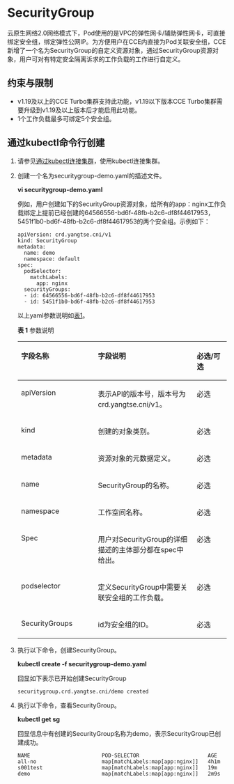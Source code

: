 # SecurityGroup<a name="cce_10_0288"></a>

云原生网络2.0网络模式下，Pod使用的是VPC的弹性网卡/辅助弹性网卡，可直接绑定安全组，绑定弹性公网IP。为方便用户在CCE内直接为Pod关联安全组，CCE新增了一个名为SecurityGroup的自定义资源对象，通过SecurityGroup资源对象，用户可对有特定安全隔离诉求的工作负载的工作进行自定义。

## 约束与限制<a name="section21791218165310"></a>

-   v1.19及以上的CCE Turbo集群支持此功能，v1.19以下版本CCE Turbo集群需要升级到v1.19及以上版本后才能启用此功能。
-   1个工作负载最多可绑定5个安全组。

## 通过kubectl命令行创建<a name="section16951511152313"></a>

1.  请参见[通过kubectl连接集群](通过kubectl连接集群.md)，使用kubectl连接集群。
2.  创建一个名为securitygroup-demo.yaml的描述文件。

    **vi securitygroup-demo.yaml**

    例如，用户创建如下的SecurityGroup资源对象，给所有的app：nginx工作负载绑定上提前已经创建的64566556-bd6f-48fb-b2c6-df8f44617953，5451f1b0-bd6f-48fb-b2c6-df8f44617953的两个安全组。示例如下：

    ```
    apiVersion: crd.yangtse.cni/v1
    kind: SecurityGroup
    metadata:
      name: demo
      namespace: default
    spec:
      podSelector:
        matchLabels:
          app: nginx    
      securityGroups:
      - id: 64566556-bd6f-48fb-b2c6-df8f44617953
      - id: 5451f1b0-bd6f-48fb-b2c6-df8f44617953
    ```

    以上yaml参数说明如[表1](#table132326831016)。

    **表 1**  参数说明

    <a name="table132326831016"></a>
    <table><thead align="left"><tr id="row523318817104"><th class="cellrowborder" valign="top" width="36.75%" id="mcps1.2.4.1.1"><p id="p162344817100"><a name="p162344817100"></a><a name="p162344817100"></a>字段名称</p>
    </th>
    <th class="cellrowborder" valign="top" width="47.25%" id="mcps1.2.4.1.2"><p id="p16234138161012"><a name="p16234138161012"></a><a name="p16234138161012"></a>字段说明</p>
    </th>
    <th class="cellrowborder" valign="top" width="16%" id="mcps1.2.4.1.3"><p id="p102881159151016"><a name="p102881159151016"></a><a name="p102881159151016"></a>必选/可选</p>
    </th>
    </tr>
    </thead>
    <tbody><tr id="row112346841018"><td class="cellrowborder" valign="top" width="36.75%" headers="mcps1.2.4.1.1 "><p id="p182345811107"><a name="p182345811107"></a><a name="p182345811107"></a>apiVersion</p>
    </td>
    <td class="cellrowborder" valign="top" width="47.25%" headers="mcps1.2.4.1.2 "><p id="p2023458141014"><a name="p2023458141014"></a><a name="p2023458141014"></a>表示API的版本号，版本号为crd.yangtse.cni/v1。</p>
    </td>
    <td class="cellrowborder" valign="top" width="16%" headers="mcps1.2.4.1.3 "><p id="p6234158101019"><a name="p6234158101019"></a><a name="p6234158101019"></a>必选</p>
    </td>
    </tr>
    <tr id="row202347814100"><td class="cellrowborder" valign="top" width="36.75%" headers="mcps1.2.4.1.1 "><p id="p172342815109"><a name="p172342815109"></a><a name="p172342815109"></a>kind</p>
    </td>
    <td class="cellrowborder" valign="top" width="47.25%" headers="mcps1.2.4.1.2 "><p id="p142346871019"><a name="p142346871019"></a><a name="p142346871019"></a>创建的对象类别。</p>
    </td>
    <td class="cellrowborder" valign="top" width="16%" headers="mcps1.2.4.1.3 "><p id="p2023416841019"><a name="p2023416841019"></a><a name="p2023416841019"></a>必选</p>
    </td>
    </tr>
    <tr id="row1459172931315"><td class="cellrowborder" valign="top" width="36.75%" headers="mcps1.2.4.1.1 "><p id="p1659232941311"><a name="p1659232941311"></a><a name="p1659232941311"></a>metadata</p>
    </td>
    <td class="cellrowborder" valign="top" width="47.25%" headers="mcps1.2.4.1.2 "><p id="p165932298137"><a name="p165932298137"></a><a name="p165932298137"></a>资源对象的元数据定义。</p>
    </td>
    <td class="cellrowborder" valign="top" width="16%" headers="mcps1.2.4.1.3 "><p id="p16593112941310"><a name="p16593112941310"></a><a name="p16593112941310"></a>必选</p>
    </td>
    </tr>
    <tr id="row33638545115"><td class="cellrowborder" valign="top" width="36.75%" headers="mcps1.2.4.1.1 "><p id="p036575412114"><a name="p036575412114"></a><a name="p036575412114"></a>name</p>
    </td>
    <td class="cellrowborder" valign="top" width="47.25%" headers="mcps1.2.4.1.2 "><p id="p1036510541116"><a name="p1036510541116"></a><a name="p1036510541116"></a>SecurityGroup的名称。</p>
    </td>
    <td class="cellrowborder" valign="top" width="16%" headers="mcps1.2.4.1.3 "><p id="p1936585415110"><a name="p1936585415110"></a><a name="p1936585415110"></a>必选</p>
    </td>
    </tr>
    <tr id="row126231712194217"><td class="cellrowborder" valign="top" width="36.75%" headers="mcps1.2.4.1.1 "><p id="p1692614369427"><a name="p1692614369427"></a><a name="p1692614369427"></a>namespace</p>
    </td>
    <td class="cellrowborder" valign="top" width="47.25%" headers="mcps1.2.4.1.2 "><p id="p7625512194216"><a name="p7625512194216"></a><a name="p7625512194216"></a>工作空间名称。</p>
    </td>
    <td class="cellrowborder" valign="top" width="16%" headers="mcps1.2.4.1.3 "><p id="p142617117439"><a name="p142617117439"></a><a name="p142617117439"></a>必选</p>
    </td>
    </tr>
    <tr id="row52341382109"><td class="cellrowborder" valign="top" width="36.75%" headers="mcps1.2.4.1.1 "><p id="p2234188171017"><a name="p2234188171017"></a><a name="p2234188171017"></a>Spec</p>
    </td>
    <td class="cellrowborder" valign="top" width="47.25%" headers="mcps1.2.4.1.2 "><p id="p1023414811012"><a name="p1023414811012"></a><a name="p1023414811012"></a>用户对SecurityGroup的详细描述的主体部分都在spec中给出。</p>
    </td>
    <td class="cellrowborder" valign="top" width="16%" headers="mcps1.2.4.1.3 "><p id="p92341186101"><a name="p92341186101"></a><a name="p92341186101"></a>必选</p>
    </td>
    </tr>
    <tr id="row29372135139"><td class="cellrowborder" valign="top" width="36.75%" headers="mcps1.2.4.1.1 "><p id="p1493821315132"><a name="p1493821315132"></a><a name="p1493821315132"></a>podselector</p>
    </td>
    <td class="cellrowborder" valign="top" width="47.25%" headers="mcps1.2.4.1.2 "><p id="p10938171341312"><a name="p10938171341312"></a><a name="p10938171341312"></a>定义SecurityGroup中需要关联安全组的工作负载。</p>
    </td>
    <td class="cellrowborder" valign="top" width="16%" headers="mcps1.2.4.1.3 "><p id="p5939181320135"><a name="p5939181320135"></a><a name="p5939181320135"></a>必选</p>
    </td>
    </tr>
    <tr id="row69398139139"><td class="cellrowborder" valign="top" width="36.75%" headers="mcps1.2.4.1.1 "><p id="p14452947144819"><a name="p14452947144819"></a><a name="p14452947144819"></a>SecurityGroups</p>
    </td>
    <td class="cellrowborder" valign="top" width="47.25%" headers="mcps1.2.4.1.2 "><p id="p10939121391317"><a name="p10939121391317"></a><a name="p10939121391317"></a>id为安全组的ID。</p>
    </td>
    <td class="cellrowborder" valign="top" width="16%" headers="mcps1.2.4.1.3 "><p id="p4939161321314"><a name="p4939161321314"></a><a name="p4939161321314"></a>必选</p>
    </td>
    </tr>
    </tbody>
    </table>

3.  执行以下命令，创建SecurityGroup。

    **kubectl create -f securitygroup-demo.yaml**

    回显如下表示已开始创建SecurityGroup

    ```
    securitygroup.crd.yangtse.cni/demo created
    ```

4.  执行以下命令，查看SecurityGroup。

    **kubectl get sg**

    回显信息中有创建的SecurityGroup名称为demo，表示SecurityGroup已创建成功。

    ```
    NAME                       POD-SELECTOR                      AGE
    all-no                     map[matchLabels:map[app:nginx]]   4h1m
    s001test                   map[matchLabels:map[app:nginx]]   19m
    demo                       map[matchLabels:map[app:nginx]]   2m9s
    ```



